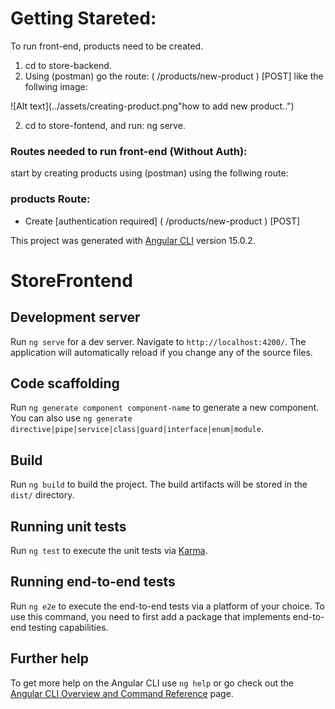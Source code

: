 # Getting Stareted:
 To run front-end, products need to be created.
1. cd to store-backend.
2. Using (postman) go the route:
 ( /products/new-product ) [POST] like the follwing image:

![Alt text](../assets/creating-product.png"how to add new product..")

2. cd to store-fontend, and run:
    ng serve.


### Routes needed to run front-end (Without Auth):

start by creating products using (postman) using the follwing route:

### products Route:

- Create [authentication required] 
    ( /products/new-product ) [POST]

This project was generated with [Angular CLI](https://github.com/angular/angular-cli) version 15.0.2.

# StoreFrontend
## Development server

Run `ng serve` for a dev server. Navigate to `http://localhost:4200/`. The application will automatically reload if you change any of the source files.

## Code scaffolding

Run `ng generate component component-name` to generate a new component. You can also use `ng generate directive|pipe|service|class|guard|interface|enum|module`.

## Build

Run `ng build` to build the project. The build artifacts will be stored in the `dist/` directory.

## Running unit tests

Run `ng test` to execute the unit tests via [Karma](https://karma-runner.github.io).

## Running end-to-end tests

Run `ng e2e` to execute the end-to-end tests via a platform of your choice. To use this command, you need to first add a package that implements end-to-end testing capabilities.

## Further help

To get more help on the Angular CLI use `ng help` or go check out the [Angular CLI Overview and Command Reference](https://angular.io/cli) page.

